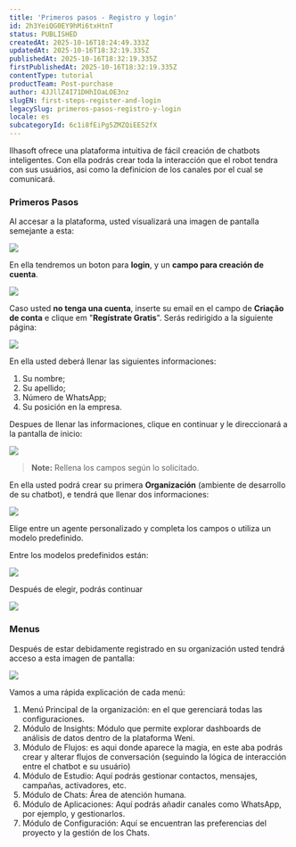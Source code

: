```yaml
---
title: 'Primeros pasos - Registro y login'
id: 2h3YeiQG0EY9hMi6txHtnT
status: PUBLISHED
createdAt: 2025-10-16T18:24:49.333Z
updatedAt: 2025-10-16T18:32:19.335Z
publishedAt: 2025-10-16T18:32:19.335Z
firstPublishedAt: 2025-10-16T18:32:19.335Z
contentType: tutorial
productTeam: Post-purchase
author: 4JJllZ4I71DHhIOaLOE3nz
slugEN: first-steps-register-and-login
legacySlug: primeros-pasos-registro-y-login
locale: es
subcategoryId: 6c1i8fEiPg5ZMZQiEE52fX
---
```


Ilhasoft ofrece una plataforma intuitiva de fácil creación de chatbots inteligentes. Con ella podrás crear toda la interacción que el robot tendra con sus usuários, asi como la definicion de los canales por el cual se comunicará.

### Primeros Pasos

Al accesar a la plataforma, usted visualizará una imagen de pantalla semejante a esta:

![](https://cdn.statically.io/gh/vtexdocs/help-center-content/refs/heads/main/docs/es/tutorials/weni-by-vtex/visión-de-conjunto-de-weni-by-vtex/primeros-pasos-registro-y-login_1.png)

En ella tendremos un boton para **login**, y un **campo para creación de cuenta**.

![](https://cdn.statically.io/gh/vtexdocs/help-center-content/refs/heads/main/docs/es/tutorials/weni-by-vtex/visión-de-conjunto-de-weni-by-vtex/primeros-pasos-registro-y-login_2.png)

Caso usted **no tenga una cuenta**, inserte su email en el campo de **Criação de conta** e clique em "**Regístrate Gratis**". Serás redirigido a la siguiente página:

![](https://cdn.statically.io/gh/vtexdocs/help-center-content/refs/heads/main/docs/es/tutorials/weni-by-vtex/visión-de-conjunto-de-weni-by-vtex/primeros-pasos-registro-y-login_3.png)

En ella usted deberá llenar las siguientes informaciones:

1. Su nombre;
2. Su apellido;
3. Número de WhatsApp;
4. Su posición en la empresa.

Despues de llenar las informaciones, clique en continuar y le direccionará a la pantalla de inicio:

![](https://cdn.statically.io/gh/vtexdocs/help-center-content/refs/heads/main/docs/es/tutorials/weni-by-vtex/visión-de-conjunto-de-weni-by-vtex/primeros-pasos-registro-y-login_4.png)

> **Note:** Rellena los campos según lo solicitado.

En ella usted podrá crear su primera **Organización** (ambiente de desarrollo de su chatbot), e tendrá que llenar dos informaciones:

![](https://cdn.statically.io/gh/vtexdocs/help-center-content/refs/heads/main/docs/es/tutorials/weni-by-vtex/visión-de-conjunto-de-weni-by-vtex/primeros-pasos-registro-y-login_5.png)

Elige entre un agente personalizado y completa los campos o utiliza un modelo predefinido.

Entre los modelos predefinidos están:

![](https://cdn.statically.io/gh/vtexdocs/help-center-content/refs/heads/main/docs/es/tutorials/weni-by-vtex/visión-de-conjunto-de-weni-by-vtex/primeros-pasos-registro-y-login_6.png)

Después de elegir, podrás continuar

![](https://cdn.statically.io/gh/vtexdocs/help-center-content/refs/heads/main/docs/es/tutorials/weni-by-vtex/visión-de-conjunto-de-weni-by-vtex/primeros-pasos-registro-y-login_7.png)

### Menus

Después de estar debidamente registrado en su organización usted tendrá acceso a esta imagen de pantalla:

![](https://cdn.statically.io/gh/vtexdocs/help-center-content/refs/heads/main/docs/es/tutorials/weni-by-vtex/visión-de-conjunto-de-weni-by-vtex/primeros-pasos-registro-y-login_8.png)

Vamos a uma rápida explicación de cada menú:

1. Menú Principal de la organización: en el que gerenciará todas las configuraciones.
2. Módulo de Insights: Módulo que permite explorar dashboards de análisis de datos dentro de la plataforma Weni.
3. Módulo de Flujos: es aqui donde aparece la magia, en este aba podrás crear y alterar flujos de conversación (seguindo la lógica de interacción entre el chatbot e su usuário)
4. Módulo de Estudio: Aquí podrás gestionar contactos, mensajes, campañas, activadores, etc.
5. Módulo de Chats: Área de atención humana.
6. Módulo de Aplicaciones: Aquí podrás añadir canales como WhatsApp, por ejemplo, y gestionarlos.
7. Módulo de Configuración: Aquí se encuentran las preferencias del proyecto y la gestión de los Chats.
